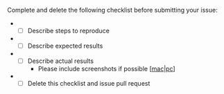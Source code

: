 Complete and delete the following checklist before submitting your issue:

* - [ ] Describe steps to reproduce
* - [ ] Describe expected results
* - [ ] Describe actual results
    * Please include screenshots if possible \[[mac](https://support.apple.com/en-us/HT201361)|[pc](http://windows.microsoft.com/en-us/windows/take-screen-capture-print-screen#take-screen-capture-print-screen=windows-8)\]
* - [ ] Delete this checklist and issue pull request